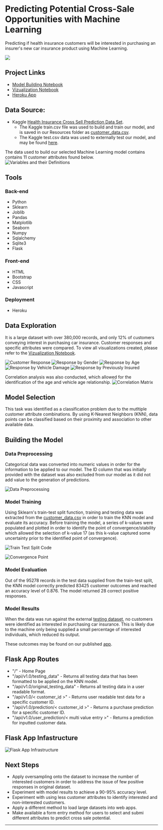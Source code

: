 # Predicting Potential Cross-Sale Opportunities with Machine Learning
Predicting if health insurance customers will be interested in purchasing an insurer's new car insurance product using Machine Learning.

![](images/coins_resized.jpg)

## Project Links
* [Model Building Notebook](ml_model_build.ipynb)
* [Vizualization Notebook](eda_viz.ipynb)
* [Heroku App](https://cross-sale-predictions.herokuapp.com/)



## Data Source:
* Kaggle [Health Insurance Cross Sell Prediction Data Set](https://www.kaggle.com/anmolkumar/health-insurance-cross-sell-prediction?select=train.csv). 
    * The Kaggle train.csv file was used to build and train our model, and is saved in our Resources folder as [customer_data.csv](resources/customer_data.csv).
    * The Kaggle test.csv data was used to externally test our model, and may be found [here](resources/test.csv).
    
The data used to build our selected Machine Learning model contains contains 11 customer attributes found below.
![Variables and their Definitions](images/variable_definitions.PNG)


## Tools
### Back-end
* Python 
* Sklearn
* Joblib
* Pandas
* Matplotlib
* Seaborn
* Numpy
* Sqlalchemy
* Sqlite3
* Flask

### Front-end
* HTML
* Bootstrap
* CSS
* Javascript

### Deployment
* Heroku

## Data Exploration
It is a large dataset with over 380,000 records, and only 12% of customers conveying interest in purchasing car insurance. Customer responses and specific attributes were compared.
To view all visualizations created, please refer to the [Vizualization Notebook](eda_viz.ipynb).

![Customer Response](images/response_bar.png)
![Response by Gender](images/gender_bar.png)
![Response by Age](images/age_stackedbar.png)
![Response by Vehicle Damage](images/vehicle_damage_bar.png)
![Response by Previously Insured](images/previously_insured_bar.png)

Correlation analysis was also conducted, which allowed for the identification of the age and vehicle age relationship.
![Correlation Matrix](images/corr_matrix.png)

## Model Selection
This task was identified as a classification problem due to the mutltiple customer attribute combinations.
By using K-Nearest Neighbors (KNN), data points can be classified based on their proximity and association to other available data.

## Building the Model
### Data Preprocessing
Categorical data was converted into numeric values in order for the information to be applied to our model.
The ID column that was initially provided with the dataset was also excluded from our model as it did not add value to the generation of predictions.

![Data Preprocessing](images/preprocess.PNG)

### Model Training
Using Sklearn's train-test split function, training and testing data was extracted from the [customer_data.csv](resources/customer_data.csv) in order to train the KNN model and evaluate its accuracy.
Before training the model, a series of k-values were populated and plotted in order to identify the point of convergence/stability which allowed the selection of k-value 17 (as this k-value captured some uncertainty prior to the identified point of convergence). 

![Train Test Split Code](images/train_test_split.PNG)

![Convergence Point](images/convergence.PNG)

### Model Evaluation
Out of the 95278 records in the test data supplied from the train-test split, the KNN model correctly predicted 83425 customer outcomes and reached an accuracy level of 0.876.
The model returned 28 correct positive responses. 

### Model Results
When the data was run against the external [testing dataset](resources/test.csv), no customers were identified as interested in purchasing car insurance. This is likely due to the machine only being supplied a small percentage of interested individuals, which reduced its output.

These outcomes may be found on our published [app](https://cross-sale-predictions.herokuapp.com/).

## Flask App Routes
* "/" - Home Page
* "/api/v1.0/testing_data" - Returns all testing data that has been formatted to be applied on the KNN model.
* "/api/v1.0/original_testing_data" - Returns all testing data in a user readable format.
* "/api/v1.0/< customer_id >" - Returns user readable test data for a specific customer ID.
* "/api/v1.0/prediction/< customer_id >" - Returns a purchase prediction for a specific customer ID.
* "/api/v1.0/user_prediction/< multi value entry >" - Returns a prediction for inputted customer data.

## Flask App Infastructure
![Flask App Infrastructure](images/infrastructure.PNG)

## Next Steps
* Apply oversampling onto the dataset to increase the number of interested customers in order to address the issue of few positive responses in original dataset.
* Experiment with model results to achieve a 90-95% accuracy level. 
* Experiment with using less customer attributes to identify interested and non-interested customers.
* Apply a different method to load large datasets into web apps.
* Make available a form entry method for users to select and submi different attributes to predict cross sale potential. 

----



